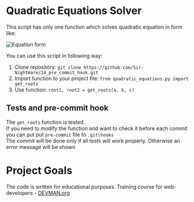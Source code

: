 # Quadratic Equations Solver

This script has only one function which solves quadratic equation in form like:

![Equation form](http://akak.ru/recipes/pictures/000/013/861_big.jpg)

You can use this script in following way:

1) Clone repository: `git clone https://github.com/Sir-Nightmare/14_pre_commit_hook.git`  
2) Import function to your project file: `from quadratic_equations.py import get_roots`  
3) Use function: `root1, root2 = get_roots(a, b, c)`  

## Tests and pre-commit hook 

The `get_roots` function is tested.  
If you need to modify the function and want to check it before each commit
you can put put `pre-commit` file to `.git\hooks`  
The commit will be done only if all tests will work properly. 
Otherwise an error message will be shown

# Project Goals

The code is written for educational purposes. Training course for web-developers - [DEVMAN.org](https://devman.org)

